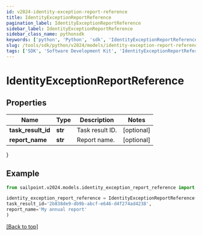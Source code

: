 ```yaml
---
id: v2024-identity-exception-report-reference
title: IdentityExceptionReportReference
pagination_label: IdentityExceptionReportReference
sidebar_label: IdentityExceptionReportReference
sidebar_class_name: pythonsdk
keywords: ['python', 'Python', 'sdk', 'IdentityExceptionReportReference', 'V2024IdentityExceptionReportReference'] 
slug: /tools/sdk/python/v2024/models/identity-exception-report-reference
tags: ['SDK', 'Software Development Kit', 'IdentityExceptionReportReference', 'V2024IdentityExceptionReportReference']
---
```


# IdentityExceptionReportReference


## Properties

Name | Type | Description | Notes
------------ | ------------- | ------------- | -------------
**task_result_id** | **str** | Task result ID. | [optional] 
**report_name** | **str** | Report name. | [optional] 
}

## Example

```python
from sailpoint.v2024.models.identity_exception_report_reference import IdentityExceptionReportReference

identity_exception_report_reference = IdentityExceptionReportReference(
task_result_id='2b838de9-db9b-abcf-e646-d4f274ad4238',
report_name='My annual report'
)

```
[[Back to top]](#) 

